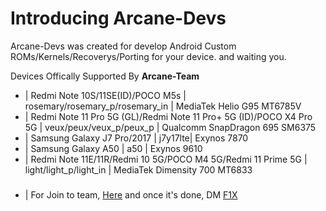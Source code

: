 # Introducing Arcane-Devs

Arcane-Devs was created for develop Android Custom ROMs/Kernels/Recoverys/Porting for your device. and waiting you.

Devices Offically Supported By **Arcane-Team**

- | Redmi Note 10S/11SE(ID)/POCO M5s | rosemary/rosemary_p/rosemary_in | MediaTek Helio G95 MT6785V
- | Redmi Note 11 Pro 5G (GL)/Redmi Note 11 Pro+ 5G (ID)/POCO X4 Pro 5G | veux/peux/veux_p/peux_p | Qualcomm SnapDragon 695 SM6375
- | Samsung Galaxy J7 Pro/2017 | j7y17lte| Exynos 7870
- | Samsung Galaxy A50 | a50 | Exynos 9610
- | Redmi Note 11E/11R/Redmi 10 5G/POCO M4 5G/Redmi 11 Prime 5G | light/light_p/light_in | MediaTek Dimensity 700 MT6833


#####
- | For Join to team, [Here](https://forms.gle/mjWjWLCic49NUKep9) and once it's done, DM [F1X](https://t.me/F1XRN10S)
#####
